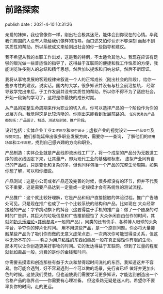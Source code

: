 # 前路探索
publish date：2021-4-10 10:31:26

亲爱的妹妹，我也曾像你一样，刚出社会极其迷茫，能体会到你现在的心情。毕竟我们周围的人没有人能给我们像样的指导。而口述又怕你认识不够深刻
而起不到实质性的帮助。所以系统成文来给刚出社会的你一些指导和建议。

我不希望从我的本职工作出发，这是我的特例，不太适合其他人。我现在应该有足够的眼光做一些普适性的指导了，这得益于互联网的便捷和我工作性质的方便，我能浏览许多别人的总结和精华思想，然后加以提炼和归纳总结，然后不断印证。

我将从事物发展的客观规律来叙说一个人的正常成长（刚出社会的阶段），给你一些参考性的建议。说实话，国内的大学，很多知识并没有与社会前沿接轨，
经常导致学完出来后，于工作发展并没有实质性的帮助。所以你不得不为了适应社会，开始一段新的学习了，这将是你最快的成长时期。

从产品的完整生命周期来作为职业的切入点，你可以选择产品的一个阶段作为你的发展方向。我觉得这是比较清晰的，你刚出来能看到发展前路的。
`任何优秀的产品都包括：产品设计、制造、测试及封装、推广阶段`。

设计包括：实体企业工业`工件原型`和`模型设计`；虚拟产业的视觉设计——`产品交互`及`视觉交互`。他们都能延伸出很多职业发展方向，需要你一一查询，
了解他们的`使用场景`和`工作流程`，找到自己感兴趣的方向和职业。

产品制造：实体企业就是产品线即流水线工厂了，将一个成型的产品分为无数道工序的流水线固定下来，让其量产，即为现代工业的基础和标志。
虚拟产业同有自己的产品线，只是变化和复杂的多，但也同样包括一个产品的完整生命周期。如果你想了解，可以和你细说。

产品测试：这是小公司或者产品还没完善的时候，很多都没有的环节，但并不代表它不重要，这是需要产品达到一定量或一定规模才会有系统性的测试流程。

产品推广：这个就比较好理解，它是产品和用户直接接触的体验过程。推广广告随处可见。只是现在推广也成了一个个比较系统的结构和产品。比如现在
大众经常接触的产品：字节跳动旗下的抖音（这要得益于手机的推广当：做了一个随身的时时的广告屏，其巨大的垃圾信息和广告推销侵蚀了
大众休闲自由创作的时间，其就如[奶头乐理论](https://wiki.mbalib.com/wiki/%E5%A5%B6%E5%A4%B4%E4%B9%90%E7%90%86%E8%AE%BA)<[其他参考](https://passport.mbalib.com/favorite/list?id=344364)>一般的产品），同类的还有快手、各种博人眼球的头条平台，争夺你的碎片化时间。
用不用这些产品，是一个原则问题。你必将大量接触某些产品为了吸引你而做的无意义虚荣点击，一次两次你可能觉得没关系，但这种无所不在的——
称之为[用户粘性](https://zhuanlan.zhihu.com/p/40272959)的东西如毒品一般在真正侵蚀你有限的生命。那本可以让你创造更美好事物的时间。它的发达得益于互联网，但到了过量的程度就犹如毒品一般，消费的是你的金钱和时间。

你需要去摸索和创造那些有益于大众和禁得起时间洗礼的东西，我知道这并不容易。你可能会遇到，好不容易遇到一个可以做的场景，先行者已经
做好并更加出色的时候。这使我们受益，但也迫使我们需要学习更多知识，才能达到创造出一个合格产品的临界点——你需要有心理准备。
但这条路无疑是迷人的。希望你不要辜负你的时间，走的更远。

